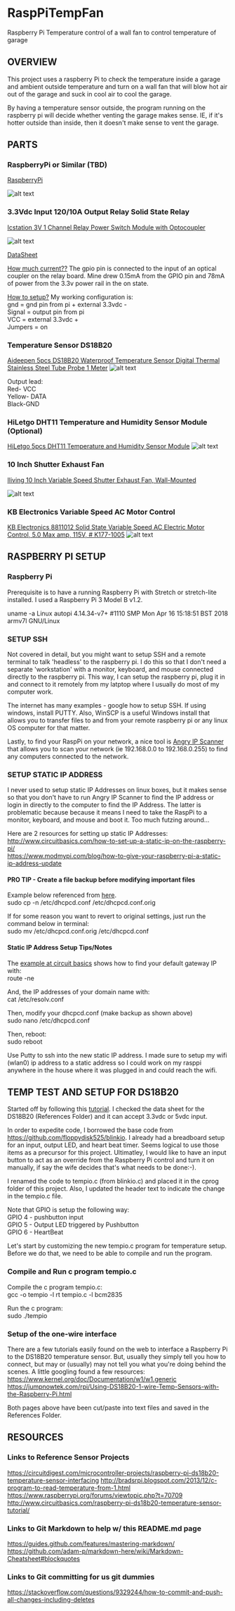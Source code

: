 # RaspPiTempFan
Raspberry Pi Temperature control of a wall fan to control temperature of garage

## OVERVIEW
This project uses a raspberry Pi to check the temperature inside a garage and ambient outside temperature and turn on a wall fan that will blow hot air out of the garage and suck in cool air to cool the garage.  

By having a temperature sensor outside, the program running on the raspberry pi will decide whether venting the garage makes sense.  IE, if it's hotter outside than inside, then it doesn't make sense to vent the garage.  


## PARTS
### RaspberryPi or Similar (TBD)
[RaspberryPi](https://www.raspberrypi.org/)

![alt text][RaspPi]

### 3.3Vdc Input 120/10A Output Relay Solid State Relay
[Icstation 3V 1 Channel Relay Power Switch Module with Optocoupler](https://www.amazon.com/gp/product/B01M0E6SQM)

![alt text][3_3vdc]

[DataSheet](http://www.circuitbasics.com/wp-content/uploads/2016/03/DS18B20-Datasheet.pdf)

[How much current??](https://www.amazon.com/ask/questions/Tx1Y6ACZYHHM2PY/ref=ask_dp_dpmw_al_hza)
The gpio pin is connected to the input of an optical coupler on the relay board. Mine drew 0.15mA from the GPIO pin and 78mA of power from the 3.3v power rail in the on state. 

[How to setup?](https://www.amazon.com/ask/questions/Tx2I5KJHUHOQISZ/ref=ask_dp_dpmw_al_hza)
My working configuration is:  
gnd = gnd pin from pi + external 3.3vdc -  
Signal = output pin from pi  
VCC = external 3.3vdc +  
Jumpers = on  

### Temperature Sensor DS18B20
[Aideepen 5pcs DS18B20 Waterproof Temperature Sensor Digital Thermal Stainless Steel Tube Probe 1 Meter](https://www.amazon.com/gp/product/B01LY53CED)
![alt text][DS18B20]

Output lead:  
Red- VCC  
Yellow- DATA  
Black-GND  

### HiLetgo DHT11 Temperature and Humidity Sensor Module (Optional)
[HiLetgo 5pcs DHT11 Temperature and Humidity Sensor Module](https://www.amazon.com/gp/product/B01DKC2GQ0)
![alt text][DHT11]

### 10 Inch Shutter Exhaust Fan
[Iliving 10 Inch Variable Speed Shutter Exhaust Fan, Wall-Mounted](https://www.amazon.com/gp/product/B01G8I7HVC)

![alt text][fan]

### KB Electronics Variable Speed AC Motor Control
[KB Electronics 8811012 Solid State Variable Speed AC Electric Motor Control, 5.0 Max amp, 115V, # K177-1005](https://www.amazon.com/gp/product/B000F9DAL2)
![alt text][speedctrl]

[3_3vdc]: /Images/Icstation%203V%201%20Channel%20Relay%20Power.PNG "3.3Vdc Input 120/10A Output Relay Solid State Relay"
[DS18B20]: /Images/Aideepen%205pcs%20DS18B20.PNG "Aideepen 5pcs DS18B20 Waterproof Temperature Sensor"
[DHT11]: /Images/HiLetgo%205pcs%20DHT11%20Temperature.PNG "HiLetgo 5pcs DHT11 Temperature and Humidity Sensor Module"
[RaspPi]: /Images/rasppi.jpg "Raspberry Pi Image"
[speedctrl]: /Images/kbcontrol.png "KB Speed Control"
[fan]: /Images/10inchfan.png "Shutter Fan 10"

## RASPBERRY PI SETUP
### Raspberry Pi
Prerequisite is to have a running Raspberry Pi with Stretch or stretch-lite installed.  I used a Raspberry Pi 3 Model B v1.2.  

uname -a
Linux autopi 4.14.34-v7+ #1110 SMP Mon Apr 16 15:18:51 BST 2018 armv7l GNU/Linux

### SETUP SSH
Not covered in detail, but you might want to setup SSH and a remote terminal to talk 'headless' to the raspberry pi.  I do this so that I don't need a separate 'workstation' with a monitor, keyboard, and mouse connected directly to the raspberry pi.  This way, I can setup the raspberry pi, plug it in and connect to it remotely from my latptop where I usually do most of my computer work. 

The internet has many examples - google how to setup SSH.
If using windows, install PUTTY.  Also, WinSCP is a useful Windows install that allows you to transfer files to and from your remote raspberry pi or any linux OS computer for that matter. 

Lastly, to find your RaspPi on your network, a nice tool is [Angry IP Scanner](https://angryip.org/) that allows you to scan your network (ie 192.168.0.0 to 192.168.0.255) to find any computers connected to the network.  

### SETUP STATIC IP ADDRESS
I never used to setup static IP Addresses on linux boxes, but it makes sense so that you don't have to run Angry IP Scanner to find the IP address or login in directly to the computer to find the IP Address.  The latter is problematic because because it means I need to take the RaspPi to a monitor, keyboard, and mouse and boot it.  Too much futzing around...

Here are 2 resources for setting up static IP Addresses:  
http://www.circuitbasics.com/how-to-set-up-a-static-ip-on-the-raspberry-pi/  
https://www.modmypi.com/blog/how-to-give-your-raspberry-pi-a-static-ip-address-update

#### PRO TIP - Create a file backup before modifying important files
Example below referenced from [here](http://ubuntuhandbook.org/index.php/2014/01/boot-into-text-console-ubuntu-linux-14-04/).  
sudo cp -n /etc/dhcpcd.conf /etc/dhcpcd.conf.orig

If for some reason you want to revert to original settings, just run the command below in terminal:  
sudo mv /etc/dhcpcd.conf.orig /etc/dhcpcd.conf

#### Static IP Address Setup Tips/Notes
The [example at circuit basics](http://www.circuitbasics.com/how-to-set-up-a-static-ip-on-the-raspberry-pi/) shows how to find your  default gateway IP with:  
route -ne

And, the IP addresses of your domain name with:  
cat /etc/resolv.conf

Then, modify your dhcpcd.conf  (make backup as shown above)  
sudo nano /etc/dhcpcd.conf

Then, reboot:  
sudo reboot

Use Putty to ssh into the new static IP address.  I made sure to setup my wifi (wlan0) ip address to a static address so I could work on my rasppi anywhere in the house where it was plugged in and could reach the wifi.  

## TEMP TEST AND SETUP FOR DS18B20
Started off by following this [tutorial](https://circuitdigest.com/microcontroller-projects/raspberry-pi-ds18b20-temperature-sensor-interfacing).  I checked the data sheet for the DS18B20 (References Folder) and it can accept 3.3vdc or 5vdc input.    

In order to expedite code, I borrowed the base code from https://github.com/floppydisk525/blinkio.  I already had a breadboard setup for an input, output LED, and heart beat timer.  Seems logical to use those items as a precursor for this project.  Ultimatley, I would like to have an input button to act as an override from the Raspberry Pi control and turn it on manually, if say the wife decides that's what needs to be done:-).  

I renamed the code to tempio.c (from blinkio.c) and placed it in the cprog folder of this project.  Also, I updated the header text to indicate the change in the tempio.c file.  

Note that GPIO is setup the following way:  
GPIO 4 - pushbutton input  
GPIO 5 - Output LED triggered by Pushbutton  
GPIO 6 - HeartBeat  

Let's start by customizing the new tempio.c program for temperature setup.  Before we do that, we need to be able to compile and run the program.  
### Compile and Run c program tempio.c  
Compile the c program tempio.c:  
gcc -o tempio -l rt tempio.c -l bcm2835  

Run the c program:  
sudo ./tempio  

### Setup of the one-wire interface
There are a few tutorials easily found on the web to interface a Raspberry Pi to the DS18B20 temperature sensor.  But, usually they simply tell you how to connect, but may or (usually) may not tell you what you're doing behind the scenes.  A little googling found a few resources:  
https://www.kernel.org/doc/Documentation/w1/w1.generic  
https://jumpnowtek.com/rpi/Using-DS18B20-1-wire-Temp-Sensors-with-the-Raspberry-Pi.html  

Both pages above have been cut/paste into text files and saved in the References Folder.  

## RESOURCES
### Links to Reference Sensor Projects  
https://circuitdigest.com/microcontroller-projects/raspberry-pi-ds18b20-temperature-sensor-interfacing
http://bradsrpi.blogspot.com/2013/12/c-program-to-read-temperature-from-1.html
https://www.raspberrypi.org/forums/viewtopic.php?t=70709
http://www.circuitbasics.com/raspberry-pi-ds18b20-temperature-sensor-tutorial/

### Links to Git Markdown to help w/ this README.md page
https://guides.github.com/features/mastering-markdown/
https://github.com/adam-p/markdown-here/wiki/Markdown-Cheatsheet#blockquotes

### Links to Git committing for us git dummies
https://stackoverflow.com/questions/9329244/how-to-commit-and-push-all-changes-including-deletes

